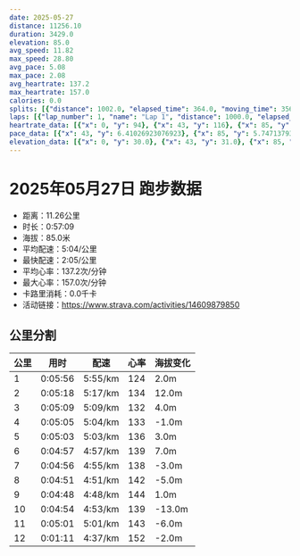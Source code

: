 ```yaml
---
date: 2025-05-27
distance: 11256.10
duration: 3429.0
elevation: 85.0
avg_speed: 11.82
max_speed: 28.80
avg_pace: 5.08
max_pace: 2.08
avg_heartrate: 137.2
max_heartrate: 157.0
calories: 0.0
splits: [{"distance": 1002.0, "elapsed_time": 364.0, "moving_time": 356.0, "average_speed": 2.81, "pace": 5.931209964412811, "average_heartrate": 124.75706214689265, "elevation_difference": 2.0, "split_number": 1}, {"distance": 1001.0, "elapsed_time": 318.0, "moving_time": 318.0, "average_speed": 3.15, "pace": 5.291015873015873, "average_heartrate": 134.6509433962264, "elevation_difference": 12.0, "split_number": 2}, {"distance": 999.0, "elapsed_time": 322.0, "moving_time": 309.0, "average_speed": 3.23, "pace": 5.159969040247677, "average_heartrate": 132.24595469255664, "elevation_difference": 4.0, "split_number": 3}, {"distance": 1000.0, "elapsed_time": 305.0, "moving_time": 305.0, "average_speed": 3.28, "pace": 5.081310975609756, "average_heartrate": 133.08524590163935, "elevation_difference": -1.0, "split_number": 4}, {"distance": 1001.0, "elapsed_time": 303.0, "moving_time": 303.0, "average_speed": 3.3, "pace": 5.050515151515151, "average_heartrate": 136.6171617161716, "elevation_difference": 3.0, "split_number": 5}, {"distance": 998.5, "elapsed_time": 297.0, "moving_time": 297.0, "average_speed": 3.36, "pace": 4.960327380952381, "average_heartrate": 139.9090909090909, "elevation_difference": 7.0, "split_number": 6}, {"distance": 1001.0, "elapsed_time": 296.0, "moving_time": 296.0, "average_speed": 3.38, "pace": 4.930976331360947, "average_heartrate": 138.36824324324326, "elevation_difference": -3.0, "split_number": 7}, {"distance": 999.5, "elapsed_time": 291.0, "moving_time": 291.0, "average_speed": 3.43, "pace": 4.859096209912535, "average_heartrate": 142.1168384879725, "elevation_difference": -5.0, "split_number": 8}, {"distance": 998.0, "elapsed_time": 288.0, "moving_time": 288.0, "average_speed": 3.47, "pace": 4.803083573487031, "average_heartrate": 144.67013888888889, "elevation_difference": 1.0, "split_number": 9}, {"distance": 1002.0, "elapsed_time": 294.0, "moving_time": 294.0, "average_speed": 3.41, "pace": 4.887595307917888, "average_heartrate": 139.40136054421768, "elevation_difference": -13.0, "split_number": 10}, {"distance": 998.5, "elapsed_time": 301.0, "moving_time": 301.0, "average_speed": 3.32, "pace": 5.020090361445783, "average_heartrate": 143.19933554817277, "elevation_difference": -6.0, "split_number": 11}, {"distance": 255.6, "elapsed_time": 71.0, "moving_time": 71.0, "average_speed": 3.6, "pace": 4.629638888888889, "average_heartrate": 152.4, "elevation_difference": -2.0, "split_number": 12}]
laps: [{"lap_number": 1, "name": "Lap 1", "distance": 1000.0, "elapsed_time": 362.0, "moving_time": 362.0, "average_speed": 2.76, "pace": 6.038659420289855, "average_heartrate": 122.66666666666667, "max_heartrate": 133, "start_date": "2025-05-27 19:43:07+00:00", "elevation_difference": 9.0}, {"lap_number": 2, "name": "Lap 2", "distance": 1000.0, "elapsed_time": 317.0, "moving_time": 317.0, "average_speed": 3.15, "pace": 5.291015873015873, "average_heartrate": 134.33333333333334, "max_heartrate": 140, "start_date": "2025-05-27 19:49:11+00:00", "elevation_difference": 15.0}, {"lap_number": 3, "name": "Lap 3", "distance": 1000.0, "elapsed_time": 322.0, "moving_time": 322.0, "average_speed": 3.11, "pace": 5.359067524115756, "average_heartrate": 132.77777777777777, "max_heartrate": 139, "start_date": "2025-05-27 19:54:29+00:00", "elevation_difference": 8.0}, {"lap_number": 4, "name": "Lap 4", "distance": 1000.0, "elapsed_time": 305.0, "moving_time": 305.0, "average_speed": 3.28, "pace": 5.081310975609756, "average_heartrate": 132.44444444444446, "max_heartrate": 140, "start_date": "2025-05-27 19:59:51+00:00", "elevation_difference": 7.0}, {"lap_number": 5, "name": "Lap 5", "distance": 1000.0, "elapsed_time": 302.0, "moving_time": 302.0, "average_speed": 3.31, "pace": 5.035256797583081, "average_heartrate": 136.77777777777777, "max_heartrate": 145, "start_date": "2025-05-27 20:04:56+00:00", "elevation_difference": 9.0}, {"lap_number": 6, "name": "Lap 6", "distance": 1000.0, "elapsed_time": 297.0, "moving_time": 297.0, "average_speed": 3.37, "pace": 4.94560830860534, "average_heartrate": 140.0, "max_heartrate": 149, "start_date": "2025-05-27 20:09:58+00:00", "elevation_difference": 10.0}, {"lap_number": 7, "name": "Lap 7", "distance": 1000.0, "elapsed_time": 295.0, "moving_time": 295.0, "average_speed": 3.39, "pace": 4.916430678466076, "average_heartrate": 138.44444444444446, "max_heartrate": 146, "start_date": "2025-05-27 20:14:56+00:00", "elevation_difference": 4.0}, {"lap_number": 8, "name": "Lap 8", "distance": 1000.0, "elapsed_time": 291.0, "moving_time": 291.0, "average_speed": 3.44, "pace": 4.844970930232558, "average_heartrate": 141.66666666666666, "max_heartrate": 151, "start_date": "2025-05-27 20:19:52+00:00", "elevation_difference": 4.0}, {"lap_number": 9, "name": "Lap 9", "distance": 1000.0, "elapsed_time": 288.0, "moving_time": 288.0, "average_speed": 3.47, "pace": 4.803083573487031, "average_heartrate": 145.0, "max_heartrate": 154, "start_date": "2025-05-27 20:24:43+00:00", "elevation_difference": 8.0}, {"lap_number": 10, "name": "Lap 10", "distance": 1000.0, "elapsed_time": 293.0, "moving_time": 293.0, "average_speed": 3.41, "pace": 4.887595307917888, "average_heartrate": 139.66666666666666, "max_heartrate": 148, "start_date": "2025-05-27 20:29:31+00:00", "elevation_difference": 2.0}, {"lap_number": 11, "name": "Lap 11", "distance": 1000.0, "elapsed_time": 301.0, "moving_time": 301.0, "average_speed": 3.32, "pace": 5.020090361445783, "average_heartrate": 143.11111111111111, "max_heartrate": 153, "start_date": "2025-05-27 20:34:25+00:00", "elevation_difference": 7.0}, {"lap_number": 12, "name": "Lap 12", "distance": 256.12, "elapsed_time": 71.0, "moving_time": 71.0, "average_speed": 3.61, "pace": 4.616814404432133, "average_heartrate": 154.5, "max_heartrate": 156, "start_date": "2025-05-27 20:39:26+00:00", "elevation_difference": 0.0}]
heartrate_data: [{"x": 0, "y": 94}, {"x": 43, "y": 116}, {"x": 85, "y": 128}, {"x": 122, "y": 128}, {"x": 176, "y": 120}, {"x": 218, "y": 133}, {"x": 255, "y": 127}, {"x": 295, "y": 126}, {"x": 332, "y": 132}, {"x": 368, "y": 131}, {"x": 405, "y": 132}, {"x": 443, "y": 132}, {"x": 480, "y": 136}, {"x": 515, "y": 135}, {"x": 549, "y": 132}, {"x": 584, "y": 136}, {"x": 619, "y": 140}, {"x": 655, "y": 135}, {"x": 690, "y": 139}, {"x": 732, "y": 132}, {"x": 769, "y": 135}, {"x": 802, "y": 136}, {"x": 838, "y": 133}, {"x": 873, "y": 132}, {"x": 908, "y": 129}, {"x": 945, "y": 129}, {"x": 981, "y": 130}, {"x": 1017, "y": 132}, {"x": 1052, "y": 137}, {"x": 1087, "y": 140}, {"x": 1121, "y": 139}, {"x": 1155, "y": 133}, {"x": 1188, "y": 129}, {"x": 1222, "y": 128}, {"x": 1256, "y": 122}, {"x": 1291, "y": 132}, {"x": 1326, "y": 129}, {"x": 1361, "y": 129}, {"x": 1397, "y": 133}, {"x": 1432, "y": 143}, {"x": 1466, "y": 145}, {"x": 1499, "y": 141}, {"x": 1532, "y": 141}, {"x": 1566, "y": 135}, {"x": 1599, "y": 135}, {"x": 1632, "y": 135}, {"x": 1666, "y": 138}, {"x": 1700, "y": 133}, {"x": 1733, "y": 135}, {"x": 1767, "y": 136}, {"x": 1801, "y": 142}, {"x": 1835, "y": 147}, {"x": 1867, "y": 149}, {"x": 1900, "y": 145}, {"x": 1933, "y": 136}, {"x": 1965, "y": 135}, {"x": 1997, "y": 136}, {"x": 2031, "y": 141}, {"x": 2065, "y": 138}, {"x": 2099, "y": 141}, {"x": 2133, "y": 135}, {"x": 2167, "y": 138}, {"x": 2200, "y": 146}, {"x": 2233, "y": 151}, {"x": 2266, "y": 151}, {"x": 2298, "y": 144}, {"x": 2330, "y": 136}, {"x": 2362, "y": 140}, {"x": 2395, "y": 137}, {"x": 2428, "y": 139}, {"x": 2462, "y": 136}, {"x": 2495, "y": 141}, {"x": 2528, "y": 145}, {"x": 2561, "y": 149}, {"x": 2593, "y": 149}, {"x": 2626, "y": 154}, {"x": 2658, "y": 148}, {"x": 2690, "y": 136}, {"x": 2721, "y": 141}, {"x": 2755, "y": 138}, {"x": 2787, "y": 140}, {"x": 2820, "y": 139}, {"x": 2854, "y": 138}, {"x": 2887, "y": 136}, {"x": 2922, "y": 136}, {"x": 2954, "y": 141}, {"x": 2987, "y": 140}, {"x": 3019, "y": 139}, {"x": 3053, "y": 148}, {"x": 3085, "y": 144}, {"x": 3116, "y": 138}, {"x": 3148, "y": 139}, {"x": 3180, "y": 143}, {"x": 3212, "y": 144}, {"x": 3244, "y": 146}, {"x": 3277, "y": 145}, {"x": 3321, "y": 136}, {"x": 3359, "y": 153}, {"x": 3391, "y": 156}, {"x": 3421, "y": 153}]
pace_data: [{"x": 43, "y": 6.41026923076923}, {"x": 85, "y": 5.747137931034483}, {"x": 122, "y": 5.376354838709677}, {"x": 176, "y": 6.172851851851851}, {"x": 218, "y": 5.376354838709677}, {"x": 255, "y": 5.376354838709677}, {"x": 295, "y": 5.747137931034483}, {"x": 332, "y": 5.5555666666666665}, {"x": 368, "y": 5.376354838709677}, {"x": 405, "y": 5.952392857142857}, {"x": 443, "y": 6.41026923076923}, {"x": 480, "y": 5.376354838709677}, {"x": 515, "y": 5.208343749999999}, {"x": 549, "y": 5.050515151515151}, {"x": 584, "y": 5.050515151515151}, {"x": 619, "y": 4.901970588235294}, {"x": 655, "y": 5.376354838709677}, {"x": 690, "y": 5.747137931034483}, {"x": 732, "y": 10.508638083228245}, {"x": 769, "y": 3.304917707713662}, {"x": 802, "y": 4.901970588235294}, {"x": 838, "y": 5.050515151515151}, {"x": 873, "y": 5.208343749999999}, {"x": 908, "y": 5.376354838709677}, {"x": 945, "y": 5.952392857142857}, {"x": 981, "y": 5.376354838709677}, {"x": 1017, "y": 5.208343749999999}, {"x": 1052, "y": 5.050515151515151}, {"x": 1087, "y": 5.050515151515151}, {"x": 1121, "y": 5.208343749999999}, {"x": 1155, "y": 5.050515151515151}, {"x": 1188, "y": 5.376354838709677}, {"x": 1222, "y": 4.901970588235294}, {"x": 1256, "y": 5.208343749999999}, {"x": 1291, "y": 5.208343749999999}, {"x": 1326, "y": 5.050515151515151}, {"x": 1361, "y": 5.208343749999999}, {"x": 1397, "y": 5.208343749999999}, {"x": 1432, "y": 5.208343749999999}, {"x": 1466, "y": 4.901970588235294}, {"x": 1499, "y": 4.901970588235294}, {"x": 1532, "y": 4.761914285714285}, {"x": 1566, "y": 4.761914285714285}, {"x": 1599, "y": 4.761914285714285}, {"x": 1632, "y": 4.901970588235294}, {"x": 1666, "y": 5.050515151515151}, {"x": 1700, "y": 5.050515151515151}, {"x": 1733, "y": 5.050515151515151}, {"x": 1767, "y": 5.050515151515151}, {"x": 1801, "y": 5.208343749999999}, {"x": 1835, "y": 4.901970588235294}, {"x": 1867, "y": 4.761914285714285}, {"x": 1900, "y": 4.761914285714285}, {"x": 1933, "y": 4.901970588235294}, {"x": 1965, "y": 5.050515151515151}, {"x": 1997, "y": 4.629638888888889}, {"x": 2031, "y": 5.050515151515151}, {"x": 2065, "y": 4.761914285714285}, {"x": 2099, "y": 5.050515151515151}, {"x": 2133, "y": 5.050515151515151}, {"x": 2167, "y": 5.050515151515151}, {"x": 2200, "y": 4.901970588235294}, {"x": 2233, "y": 4.761914285714285}, {"x": 2266, "y": 4.761914285714285}, {"x": 2298, "y": 5.050515151515151}, {"x": 2330, "y": 4.761914285714285}, {"x": 2362, "y": 4.761914285714285}, {"x": 2395, "y": 4.901970588235294}, {"x": 2428, "y": 5.050515151515151}, {"x": 2462, "y": 5.050515151515151}, {"x": 2495, "y": 4.761914285714285}, {"x": 2528, "y": 4.761914285714285}, {"x": 2561, "y": 5.050515151515151}, {"x": 2593, "y": 4.761914285714285}, {"x": 2626, "y": 4.761914285714285}, {"x": 2658, "y": 5.050515151515151}, {"x": 2690, "y": 4.761914285714285}, {"x": 2721, "y": 4.504513513513513}, {"x": 2755, "y": 4.761914285714285}, {"x": 2787, "y": 4.065048780487805}, {"x": 2820, "y": 4.629638888888889}, {"x": 2854, "y": 5.208343749999999}, {"x": 2887, "y": 5.050515151515151}, {"x": 2922, "y": 5.050515151515151}, {"x": 2954, "y": 4.761914285714285}, {"x": 2987, "y": 4.761914285714285}, {"x": 3019, "y": 4.901970588235294}, {"x": 3053, "y": 5.050515151515151}, {"x": 3085, "y": 4.504513513513513}, {"x": 3116, "y": 4.901970588235294}, {"x": 3148, "y": 4.761914285714285}, {"x": 3180, "y": 4.761914285714285}, {"x": 3212, "y": 4.629638888888889}, {"x": 3244, "y": 4.761914285714285}, {"x": 3277, "y": 5.050515151515151}, {"x": 3321, "y": 11.574097222222221}, {"x": 3359, "y": 3.720245535714285}, {"x": 3391, "y": 4.504513513513513}, {"x": 3421, "y": 4.504513513513513}]
elevation_data: [{"x": 0, "y": 30.0}, {"x": 43, "y": 31.0}, {"x": 85, "y": 32.0}, {"x": 122, "y": 31.0}, {"x": 176, "y": 25.0}, {"x": 218, "y": 31.0}, {"x": 255, "y": 31.0}, {"x": 295, "y": 32.0}, {"x": 332, "y": 32.0}, {"x": 368, "y": 32.0}, {"x": 405, "y": 33.0}, {"x": 443, "y": 36.0}, {"x": 480, "y": 39.0}, {"x": 515, "y": 39.0}, {"x": 549, "y": 37.0}, {"x": 584, "y": 40.0}, {"x": 619, "y": 42.0}, {"x": 655, "y": 43.0}, {"x": 690, "y": 45.0}, {"x": 732, "y": 48.0}, {"x": 769, "y": 48.0}, {"x": 802, "y": 48.0}, {"x": 838, "y": 48.0}, {"x": 873, "y": 48.0}, {"x": 908, "y": 46.0}, {"x": 945, "y": 46.0}, {"x": 981, "y": 47.0}, {"x": 1017, "y": 49.0}, {"x": 1052, "y": 51.0}, {"x": 1087, "y": 53.0}, {"x": 1121, "y": 55.0}, {"x": 1155, "y": 53.0}, {"x": 1188, "y": 51.0}, {"x": 1222, "y": 49.0}, {"x": 1256, "y": 48.0}, {"x": 1291, "y": 47.0}, {"x": 1326, "y": 47.0}, {"x": 1361, "y": 46.0}, {"x": 1397, "y": 48.0}, {"x": 1432, "y": 50.0}, {"x": 1466, "y": 53.0}, {"x": 1499, "y": 55.0}, {"x": 1532, "y": 54.0}, {"x": 1566, "y": 53.0}, {"x": 1599, "y": 50.0}, {"x": 1632, "y": 49.0}, {"x": 1666, "y": 49.0}, {"x": 1700, "y": 49.0}, {"x": 1733, "y": 48.0}, {"x": 1767, "y": 49.0}, {"x": 1801, "y": 52.0}, {"x": 1835, "y": 55.0}, {"x": 1867, "y": 57.0}, {"x": 1900, "y": 58.0}, {"x": 1933, "y": 56.0}, {"x": 1965, "y": 54.0}, {"x": 1997, "y": 52.0}, {"x": 2031, "y": 51.0}, {"x": 2065, "y": 50.0}, {"x": 2099, "y": 50.0}, {"x": 2133, "y": 50.0}, {"x": 2167, "y": 51.0}, {"x": 2200, "y": 54.0}, {"x": 2233, "y": 56.0}, {"x": 2266, "y": 58.0}, {"x": 2298, "y": 57.0}, {"x": 2330, "y": 55.0}, {"x": 2362, "y": 53.0}, {"x": 2395, "y": 52.0}, {"x": 2428, "y": 51.0}, {"x": 2462, "y": 49.0}, {"x": 2495, "y": 49.0}, {"x": 2528, "y": 50.0}, {"x": 2561, "y": 52.0}, {"x": 2593, "y": 54.0}, {"x": 2626, "y": 57.0}, {"x": 2658, "y": 56.0}, {"x": 2690, "y": 55.0}, {"x": 2721, "y": 53.0}, {"x": 2755, "y": 50.0}, {"x": 2787, "y": 50.0}, {"x": 2820, "y": 48.0}, {"x": 2854, "y": 46.0}, {"x": 2887, "y": 44.0}, {"x": 2922, "y": 43.0}, {"x": 2954, "y": 41.0}, {"x": 2987, "y": 38.0}, {"x": 3019, "y": 40.0}, {"x": 3053, "y": 39.0}, {"x": 3085, "y": 36.0}, {"x": 3116, "y": 33.0}, {"x": 3148, "y": 32.0}, {"x": 3180, "y": 31.0}, {"x": 3212, "y": 30.0}, {"x": 3244, "y": 30.0}, {"x": 3277, "y": 31.0}, {"x": 3321, "y": 24.0}, {"x": 3359, "y": 31.0}, {"x": 3391, "y": 31.0}, {"x": 3421, "y": 30.0}]
---
```


# 2025年05月27日 跑步数据

- 距离：11.26公里
- 时长：0:57:09
- 海拔：85.0米
- 平均配速：5:04/公里
- 最快配速：2:05/公里
- 平均心率：137.2次/分钟
- 最大心率：157.0次/分钟
- 卡路里消耗：0.0千卡
- 活动链接：https://www.strava.com/activities/14609879850

## 公里分割

| 公里 | 用时 | 配速 | 心率 | 海拔变化 |
|------|------|------|------|------|
| 1 | 0:05:56 | 5:55/km | 124 | 2.0m |
| 2 | 0:05:18 | 5:17/km | 134 | 12.0m |
| 3 | 0:05:09 | 5:09/km | 132 | 4.0m |
| 4 | 0:05:05 | 5:04/km | 133 | -1.0m |
| 5 | 0:05:03 | 5:03/km | 136 | 3.0m |
| 6 | 0:04:57 | 4:57/km | 139 | 7.0m |
| 7 | 0:04:56 | 4:55/km | 138 | -3.0m |
| 8 | 0:04:51 | 4:51/km | 142 | -5.0m |
| 9 | 0:04:48 | 4:48/km | 144 | 1.0m |
| 10 | 0:04:54 | 4:53/km | 139 | -13.0m |
| 11 | 0:05:01 | 5:01/km | 143 | -6.0m |
| 12 | 0:01:11 | 4:37/km | 152 | -2.0m |

